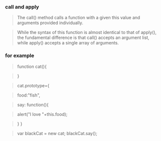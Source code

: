 ### call and apply

 > The call() method calls a function with a given this value and arguments provided individually.
 
 > While the syntax of this function is almost identical to that of apply(), the fundamental difference is that call() accepts an argument list, while apply() accepts a single array of arguments.
 
### for example
 
 > function cat(){
 
 > }
 
 > cat.prototype={
 
 > food:"fish",
 
 > say: function(){
 
 > alert("I love "+this.food);
 
 > }
 > }

 > var blackCat = new cat;
 > blackCat.say();
